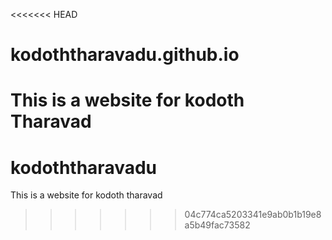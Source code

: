 <<<<<<< HEAD
# kodoththaravadu.github.io
This is a website for kodoth Tharavad
=======
# kodoththaravadu
This is a website for kodoth tharavad
>>>>>>> 04c774ca5203341e9ab0b1b19e8a5b49fac73582
